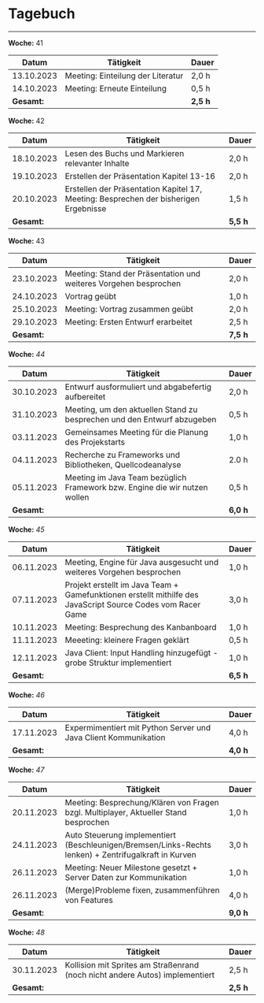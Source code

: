 # Tagebuch
---

**Woche:** 41

| Datum       | Tätigkeit                                  | Dauer  |
|-------------|---------------------------------------------|--------|
| 13.10.2023  |     Meeting: Einteilung der Literatur       | 2,0 h  |
| 14.10.2023  |     Meeting: Erneute Einteilung             | 0,5 h  |
| **Gesamt:**  |                                            | **2,5 h**  |


**Woche:** 42

| Datum       | Tätigkeit                                  | Dauer  |
|-------------|---------------------------------------------|--------|
| 18.10.2023  | Lesen des Buchs und Markieren relevanter Inhalte | 2,0 h  |
| 19.10.2023  | Erstellen der Präsentation Kapitel 13-16 | 2,0 h  |
| 20.10.2023  | Erstellen der Präsentation Kapitel 17, Meeting: Besprechen der bisherigen Ergebnisse | 1,5 h  |
| **Gesamt:**  |                                            | **5,5 h**  |

**Woche:** 43

| Datum       | Tätigkeit                                  | Dauer  |
|-------------|---------------------------------------------|--------|
| 23.10.2023  |     Meeting: Stand der Präsentation und weiteres Vorgehen besprochen    | 2,0 h  |
| 24.10.2023  |     Vortrag geübt   | 1,0 h  |
| 25.10.2023  |     Meeting: Vortrag zusammen geübt   | 2,0 h  |
| 29.10.2023  |     Meeting: Ersten Entwurf erarbeitet | 2,5 h  |
| **Gesamt:**  |                                            | **7,5 h**  |

**Woche:** *44*

| Datum       | Tätigkeit                                  | Dauer  |
|-------------|---------------------------------------------|--------|
| 30.10.2023  |   Entwurf  ausformuliert und abgabefertig aufbereitet                          | 2,0 h  |
| 31.10.2023  |   Meeting, um den aktuellen Stand zu besprechen und den Entwurf abzugeben                                     |  0,5 h |
| 03.11.2023  |    Gemeinsames Meeting für die Planung des Projekstarts                                        | 1,0 h  |
| 04.11.2023  |   Recherche zu Frameworks und Bibliotheken, Quellcodeanalyse                    | 2.0 h | 
|05.11.2023|  Meeting im Java Team bezüglich Framework bzw. Engine die wir nutzen wollen| 0,5 h|
| **Gesamt:**  |                                            | **6,0 h**  |


**Woche:** *45*

| Datum       | Tätigkeit                                  | Dauer  |
|-------------|---------------------------------------------|--------|
|06.11.2023|Meeting, Engine für Java ausgesucht und weiteres Vorgehen besprochen| 1,0 h|
|07.11.2023| Projekt erstellt im Java Team + Gamefunktionen erstellt mithilfe des JavaScript Source Codes vom Racer Game | 3,0 h |
|10.11.2023|Meeting: Besprechung des Kanbanboard | 1,0 h|
|11.11.2023|Meeeting: kleinere Fragen geklärt| 0,5 h |
|12.11.2023|Java Client: Input Handling hinzugefügt - grobe Struktur implementiert| 1,0 h |
| **Gesamt:**  |                                            | **6,5 h**  |

**Woche:** *46*

| Datum       | Tätigkeit                                  | Dauer  |
|-------------|---------------------------------------------|--------|
|17.11.2023| Expermimentiert mit Python Server und Java Client Kommunikation| 4,0 h |
| **Gesamt:**  |                                            | **4,0 h**  |


**Woche:** *47*

| Datum       | Tätigkeit                                  | Dauer  |
|-------------|---------------------------------------------|--------|
|20.11.2023| Meeting: Besprechung/Klären von Fragen bzgl. Multiplayer, Aktueller Stand besprochen| 1,0 h |
|24.11.2023| Auto Steuerung implementiert (Beschleunigen/Bremsen/Links-Rechts lenken) + Zentrifugalkraft in Kurven| 3,0 h |
|26.11.2023| Meeting: Neuer Milestone gesetzt + Server Daten zur Kommunikation| 1,0 h |
|26.11.2023| (Merge)Probleme fixen, zusammenführen von Features| 4,0 h |
| **Gesamt:**  |                                            | **9,0 h**  |

**Woche:** *48*

| Datum       | Tätigkeit                                  | Dauer  |
|-------------|---------------------------------------------|--------|
|30.11.2023| Kollision mit Sprites am Straßenrand (noch nicht andere Autos) implementiert| 2,5 h |
| **Gesamt:**  |                                            | **2,5 h**  |

